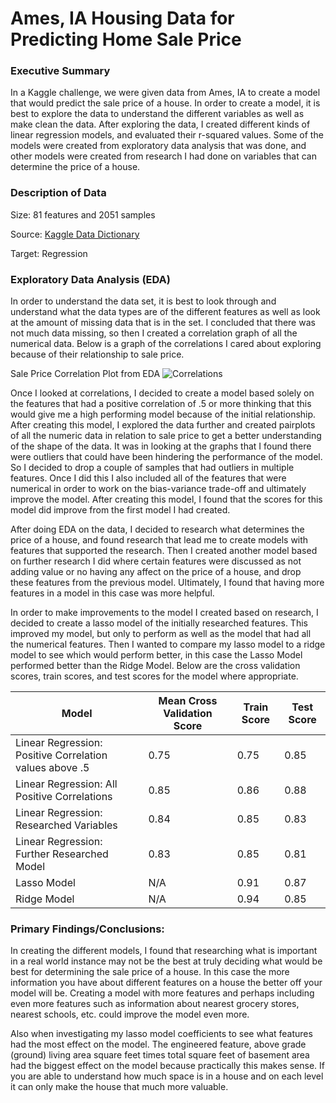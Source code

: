 # Ames, IA Housing Data for Predicting Home Sale Price

### Executive Summary

In a Kaggle challenge, we were given data from Ames, IA to create a model that would predict the sale price of a house. In order to create a model, it is best to explore the data to understand the different variables as well as make clean the data. After exploring the data, I created different kinds of linear regression models, and evaluated their r-squared values. Some of the models were created from exploratory data analysis that was done, and other models were created from research I had done on variables that can determine the price of a house.

### Description of Data

Size: 81 features and 2051 samples

Source: [Kaggle Data Dictionary](https://www.kaggle.com/c/dsi-us-10-project-2-regression-challenge/data)

Target: Regression

### Exploratory Data Analysis (EDA)

In order to understand the data set, it is best to look through and understand what the data types are of the different features as well as look at the amount of missing data that is in the set. I concluded that there was not much data missing, so then I created a correlation graph of all the numerical data. Below is a graph of the correlations I cared about exploring because of their relationship to sale price.

Sale Price Correlation Plot from EDA
![Correlations](Extra/Sale%20Price%20Correlations.png)

Once I looked at correlations, I decided to create a model based solely on the features that had a positive correlation of .5 or more thinking that this would give me a high performing model because of the initial relationship. After creating this model, I explored the data further and created pairplots of all the numeric data in relation to sale price to get a better understanding of the shape of the data. It was in looking at the graphs that I found there were outliers that could have been hindering the performance of the model. So I decided to drop a couple of samples that had outliers in multiple features. Once I did this I also included all of the features that were numerical in order to work on the bias-variance trade-off and ultimately improve the model. After creating this model, I found that the scores for this model did improve from the first model I had created.

After doing EDA on the data, I decided to research what determines the price of a house, and found research that lead me to create models with features that supported the research. Then I created another model based on further research I did where certain features were discussed as not adding value or no having any affect on the price of a house, and drop these features from the previous model. Ultimately, I found that having more features in a model in this case was more helpful.

In order to make improvements to the model I created based on research, I decided to create a lasso model of the initially researched features. This improved my model, but only to perform as well as the model that had all the numerical features. Then I wanted to compare my lasso model to a ridge model to see which would perform better, in this case the Lasso Model performed better than the Ridge Model. Below are the cross validation scores, train scores, and test scores for the model where appropriate.

|Model | Mean Cross Validation Score | Train Score | Test Score |
|------|------------------------|-------------|------------|
|Linear Regression: Positive Correlation values above .5|0.75|0.75|0.85|
|Linear Regression: All Positive Correlations| 0.85| 0.86| 0.88|
|Linear Regression: Researched Variables| 0.84| 0.85| 0.83|
|Linear Regression: Further Researched Model| 0.83| 0.85| 0.81|
|Lasso Model| N/A | 0.91| 0.87|
|Ridge Model| N/A | 0.94| 0.85|

### Primary Findings/Conclusions:

In creating the different models, I found that researching what is important in a real world instance may not be the best at truly deciding what would be best for determining the sale price of a house. In this case the more information you have about different features on a house the better off your model will be. Creating a model with more features and perhaps including even more features such as information about nearest grocery stores, nearest schools, etc. could improve the model even more.  

Also when investigating my lasso model coefficients to see what features had the most effect on the model. The engineered feature, above grade (ground) living area square feet times total square feet of basement area had the biggest effect on the model because practically this makes sense. If you are able to understand how much space is in a house and on each level it can only make the house that much more valuable. 
